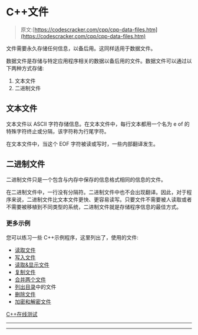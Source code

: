 # C++文件

> 原文:[https://codescracker.com/cpp/cpp-data-files.htm](https://codescracker.com/cpp/cpp-data-files.htm)

文件需要永久存储任何信息，以备后用。这同样适用于数据文件。

数据文件是存储与特定应用程序相关的数据以备后用的文件。数据文件可以通过以下两种方式存储:

1.  文本文件
2.  二进制文件

## 文本文件

文本文件以 ASCII 字符存储信息。在文本文件中，每行文本都用一个名为 e of 的特殊字符终止或分隔，该字符称为行尾字符。

在文本文件中，当这个 EOF 字符被读或写时，一些内部翻译发生。

## 二进制文件

二进制文件只是一个包含与内存中保存的信息格式相同的信息的文件。

在二进制文件中，一行没有分隔符。二进制文件中也不会出现翻译。因此，对于程序来说，二进制文件比文本文件更快、更容易读写。只要文件不需要被人读取或者不需要被移植到不同类型的系统，二进制文件就是存储程序信息的最佳方式。

### 更多示例

您可以练习一些 C++示例程序，这里列出了，使用的文件:

*   [读取文件](/cpp/program/cpp-program-read-file.htm)
*   [写入文件](/cpp/program/cpp-program-write-file.htm)
*   [读取&显示文件](/cpp/program/cpp-program-read-and-display-file.htm)
*   [复制文件](/cpp/program/cpp-program-copy-file.htm)
*   [合并两个文件](/cpp/program/cpp-program-merge-two-files.htm)
*   [列出目录](/cpp/program/cpp-program-list-files-in-directory.htm)中的文件
*   [删除文件](/cpp/program/cpp-program-delete-file.htm)
*   [加密和解密文件](/cpp/program/cpp-program-encrypt-file.htm)

[C++在线测试](/exam/showtest.php?subid=3)

* * *

* * *